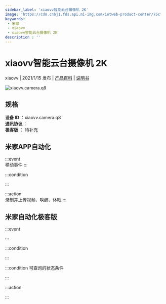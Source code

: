 ```yaml
---
sidebar_label: 'xiaovv智能云台摄像机 2K'
image: 'https://cdn.cnbj1.fds.api.mi-img.com/iotweb-product-center/75cfa6814e9599e662a64789ed09d975_01拟物图标常态.png?GalaxyAccessKeyId=AKVGLQWBOVIRQ3XLEW&Expires=9223372036854775807&Signature=NePos7FqG/ErzAbC43sZS0aiD5M='
keywords: 
 - 米家
 - xiaovv
 - xiaovv智能云台摄像机 2K
description : ''
---
```

# xiaovv智能云台摄像机 2K

xiaovv | 2021/1/15 发布 | [产品百科](https://home.mi.com/webapp/content/baike/product/index.html?model=xiaovv.camera.q8/) | [说明书](https://home.mi.com/views/introduction.html?model=xiaovv.camera.q8&region=cn)

![xiaovv.camera.q8](https://cdn.cnbj1.fds.api.mi-img.com/iotweb-product-center/75cfa6814e9599e662a64789ed09d975_01拟物图标常态.png?GalaxyAccessKeyId=AKVGLQWBOVIRQ3XLEW&Expires=9223372036854775807&Signature=NePos7FqG/ErzAbC43sZS0aiD5M=)

## 规格  
> 
**设备 ID** ：xiaovv.camera.q8  
**通讯协议** ：  
**极客版**  ： 待补充 


## 米家APP自动化  

:::event  
移动事件
:::

:::condition  

:::

:::action   
录制并上传视频、唤醒、休眠
:::

## 米家自动化极客版  

:::event  

:::

:::condition  

:::

:::condition 可查询的状态条件  

:::

:::action  

:::

        
